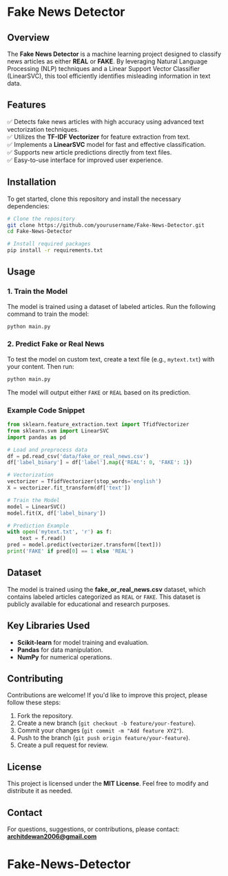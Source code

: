 # Fake News Detector

## Overview
The **Fake News Detector** is a machine learning project designed to classify news articles as either **REAL** or **FAKE**. By leveraging Natural Language Processing (NLP) techniques and a Linear Support Vector Classifier (LinearSVC), this tool efficiently identifies misleading information in text data.

## Features
✅ Detects fake news articles with high accuracy using advanced text vectorization techniques.  
✅ Utilizes the **TF-IDF Vectorizer** for feature extraction from text.  
✅ Implements a **LinearSVC** model for fast and effective classification.  
✅ Supports new article predictions directly from text files.  
✅ Easy-to-use interface for improved user experience.  

## Installation
To get started, clone this repository and install the necessary dependencies:

```bash
# Clone the repository
git clone https://github.com/yourusername/Fake-News-Detector.git
cd Fake-News-Detector

# Install required packages
pip install -r requirements.txt
```

## Usage
### 1. Train the Model
The model is trained using a dataset of labeled articles. Run the following command to train the model:

```bash
python main.py
```

### 2. Predict Fake or Real News
To test the model on custom text, create a text file (e.g., `mytext.txt`) with your content. Then run:

```bash
python main.py
```

The model will output either `FAKE` or `REAL` based on its prediction.

### Example Code Snippet
```python
from sklearn.feature_extraction.text import TfidfVectorizer
from sklearn.svm import LinearSVC
import pandas as pd

# Load and preprocess data
df = pd.read_csv('data/fake_or_real_news.csv')
df['label_binary'] = df['label'].map({'REAL': 0, 'FAKE': 1})

# Vectorization
vectorizer = TfidfVectorizer(stop_words='english')
X = vectorizer.fit_transform(df['text'])

# Train the Model
model = LinearSVC()
model.fit(X, df['label_binary'])

# Prediction Example
with open('mytext.txt', 'r') as f:
    text = f.read()
pred = model.predict(vectorizer.transform([text]))
print('FAKE' if pred[0] == 1 else 'REAL')
```

## Dataset
The model is trained using the **fake_or_real_news.csv** dataset, which contains labeled articles categorized as `REAL` or `FAKE`. This dataset is publicly available for educational and research purposes.

## Key Libraries Used
- **Scikit-learn** for model training and evaluation.  
- **Pandas** for data manipulation.  
- **NumPy** for numerical operations.  

## Contributing
Contributions are welcome! If you'd like to improve this project, please follow these steps:
1. Fork the repository.  
2. Create a new branch (`git checkout -b feature/your-feature`).  
3. Commit your changes (`git commit -m "Add feature XYZ"`).  
4. Push to the branch (`git push origin feature/your-feature`).  
5. Create a pull request for review.  

## License
This project is licensed under the **MIT License**. Feel free to modify and distribute it as needed.

## Contact
For questions, suggestions, or contributions, please contact: **architdewan2006@gmail.com**

# Fake-News-Detector

